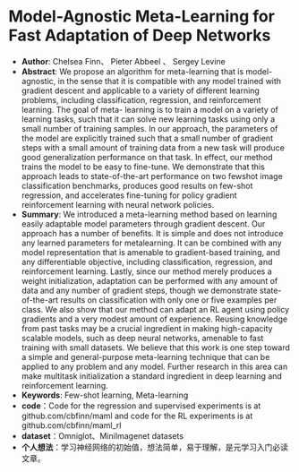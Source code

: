 # Model-Agnostic Meta-Learning for Fast Adaptation of Deep Networks
* **Author**: Chelsea Finn、 Pieter Abbeel 、 Sergey Levine 
* **Abstract**: We propose an algorithm for meta-learning that is model-agnostic, in the sense that it is compatible with any model trained with gradient descent and applicable to a variety of different learning problems, including classification, regression, and reinforcement learning. The goal of meta- learning is to train a model on a variety of learning tasks, such that it can solve new learning tasks using only a small number of training samples. In our approach, the parameters of the model are explicitly trained such that a small number of gradient steps with a small amount of training data from a new task will produce good generalization performance on that task. In effect, our method trains the model to be easy to fine-tune. We  demonstrate that this approach leads to state-of-the-art performance on two fewshot image classification benchmarks, produces good results on  few-shot regression, and accelerates fine-tuning for policy gradient reinforcement learning with neural network policies.
* **Summary**: We introduced a meta-learning method based on learning easily adaptable model parameters through gradient descent. Our approach has a number of benefits. It is simple and does not introduce any learned parameters for metalearning. It can be combined with any model representation that is amenable to gradient-based training, and any differentiable objective, including classification, regression, and reinforcement learning. Lastly, since our method merely produces a weight initialization, adaptation can be performed with any amount of data and any number of gradient steps, though we demonstrate state-of-the-art results on classification with only one or five examples per class. We also show that our method can adapt an RL agent using policy gradients and a very modest amount of experience. Reusing knowledge from past tasks may be a crucial ingredient in making high-capacity scalable models, such as deep neural networks, amenable to fast training with small datasets. We believe that this work is one step toward a simple and general-purpose meta-learning technique that can be applied to any problem and any model. Further research in this area can make multitask initialization a standard ingredient in deep learning and reinforcement learning.
* **Keywords**: Few-shot learning, Meta-learning
* **code**：Code for the regression and supervised experiments is at github.com/cbfinn/maml and code for the RL experiments is at github.com/cbfinn/maml_rl
* **dataset**：Omniglot、MiniImagenet datasets
* **个人想法**：学习神经网络的初始值，想法简单，易于理解，是元学习入门必读文章。

